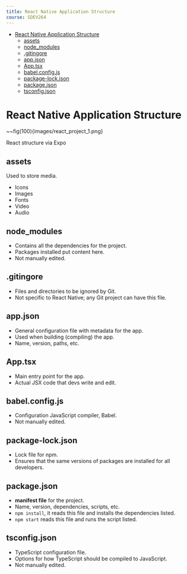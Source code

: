 ```yaml
---
title: React Native Application Structure
course: SDEV264
---
```


- [React Native Application Structure](#react-native-application-structure)
  - [assets](#assets)
  - [node_modules](#node_modules)
  - [.gitingore](#gitingore)
  - [app.json](#appjson)
  - [App.tsx](#apptsx)
  - [babel.config.js](#babelconfigjs)
  - [package-lock.json](#package-lockjson)
  - [package.json](#packagejson)
  - [tsconfig.json](#tsconfigjson)

# React Native Application Structure

~~fig(100){images/react_project_1.png}

React structure via Expo

## assets

Used to store media.

- Icons
- Images
- Fonts
- Video
- Audio

## node_modules

- Contains all the dependencies for the project.
- Packages installed put content here.
- Not manually edited.

## .gitingore

- Files and directories to be ignored by Git.
- Not specific to React Native; any Git project can have this file.

## app.json

- General configuration file with metadata for the app.
- Used when building (compiling) the app.
- Name, version, paths, etc.

## App.tsx

- Main entry point for the app.
- Actual JSX code that devs write and edit.

## babel.config.js

- Configuration JavaScript compiler, Babel.
- Not manually edited.

## package-lock.json

- Lock file for npm.
- Ensures that the same versions of packages are installed for all developers.

## package.json

- **manifest file** for the project.
- Name, version, dependencies, scripts, etc.
- `npm install`, it reads this file and installs the dependencies listed.
- `npm start` reads this file and runs the script listed.

## tsconfig.json

- TypeScript configuration file.
- Options for how TypeScript should be compiled to JavaScript.
- Not manually edited.
